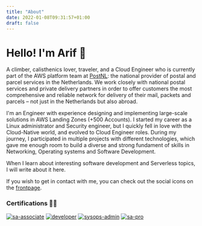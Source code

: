 ```yaml
---
title: "About"
date: 2022-01-08T09:31:57+01:00
draft: false
---
```


# Hello! I'm Arif 👋

A climber, calisthenics lover, traveler, and a Cloud Engineer who is currently part of the AWS platform team at [PostNL](https://www.postnl.nl/en/): the national provider of postal and parcel services in the Netherlands. We work closely with national postal services and private delivery partners in order to offer customers the most comprehensive and reliable network for delivery of their mail, packets and parcels – not just in the Netherlands but also abroad.

I'm an Engineer with experience designing and implementing large-scale solutions in AWS Landing Zones (+500 Accounts). I started my career as a Linux administrator and Security engineer, but I quickly fell in love with the Cloud-Native world, and evolved to Cloud Engineer roles. During my journey, I participated in multiple projects with different technologies, which gave me enough room to build a diverse and strong fundament of skills in Networking, Operating systems and Software Development.

When I learn about interesting software development and Serverless topics, I will write about it here.

If you wish to get in contact with me, you can check out the social icons on the [frontpage](../index.html).

### Certifications 📜🏅

[![sa-associate](/images/sa-associate.png)](https://www.credly.com/badges/29ef10df-9ef9-46b5-93db-6f3f22d082ba)
[![developer](/images/developer.png)](https://www.credly.com/badges/5a43ee8b-8111-467f-81c8-549784ccea4e)
[![sysops-admin](/images/sysops-admin.png)](https://www.credly.com/badges/29ef10df-9ef9-46b5-93db-6f3f22d082ba)
[![sa-pro](/images/sa-pro.png)](https://www.credly.com/badges/0728644e-7838-49f3-8841-354de75c7006)
